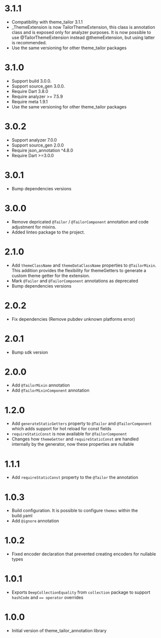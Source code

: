 # 3.1.1
- Compatibility with theme_tailor 3.1.1
- _ThemeExtension is now TailorThemeExtension, this class is annotation class and is exposed only for analyzer purposes. It is now possible to use @TailorThemeExtension instead @themeExtension, but using latter is recommended.
- Use the same versioning for other theme_tailor packages

# 3.1.0
- Support build 3.0.0.
- Support source_gen 3.0.0.
- Require Dart 3.8.0
- Require analyzer >= 7.5.9
- Require meta 1.9.1
- Use the same versioning for other theme_tailor packages

# 3.0.2
- Support analyzer 7.0.0
- Support source_gen 2.0.0
- Require json_annotation ^4.8.0
- Require Dart >=3.0.0

# 3.0.1
- Bump dependencies versions

# 3.0.0
- Remove depricated `@Tailor` / `@TailorComponent` annotation and code adjustment for mixins.
- Added linteo package to the project.

# 2.1.0
- Add `themeClassName` and `themeDataClassName` properties to `@TailorMixin`. This addition provides the flexibility for themeGetters to generate a custom theme getter for the extension.
- Mark `@Tailor` and `@TailorComponent` annotations as deprecated
- Bump dependencies versions

# 2.0.2
- Fix dependencies (Remove pubdev unknown platforms error)

# 2.0.1
- Bump sdk version

# 2.0.0
- Add `@TailorMixin` annotation
- Add `@TailorMixinComponent` annotation

# 1.2.0
- Add `generateStaticGetters` property to `@Tailor` and `@TailorComponent` which adds support for hot reload for const fields
- `requireStaticConst` is now available for `@TailorComponent`
- Changes how `themeGetter` and `requireStaticConst` are handled internally by the generator, now these properties are nullable

# 1.1.1
- Add `requireStaticConst` property to the `@Tailor` the annotation

# 1.0.3
- Build configuration. It is possible to configure `themes` within the build.yaml
- Add `@ignore` annotation

# 1.0.2
- Fixed encoder declaration that prevented creating encoders for nullable types

# 1.0.1
- Exports `DeepCollectionEquality` from `collection` package to support `hashCode` and `== operator` overrides

# 1.0.0
- Initial version of theme_tailor_annotation library
